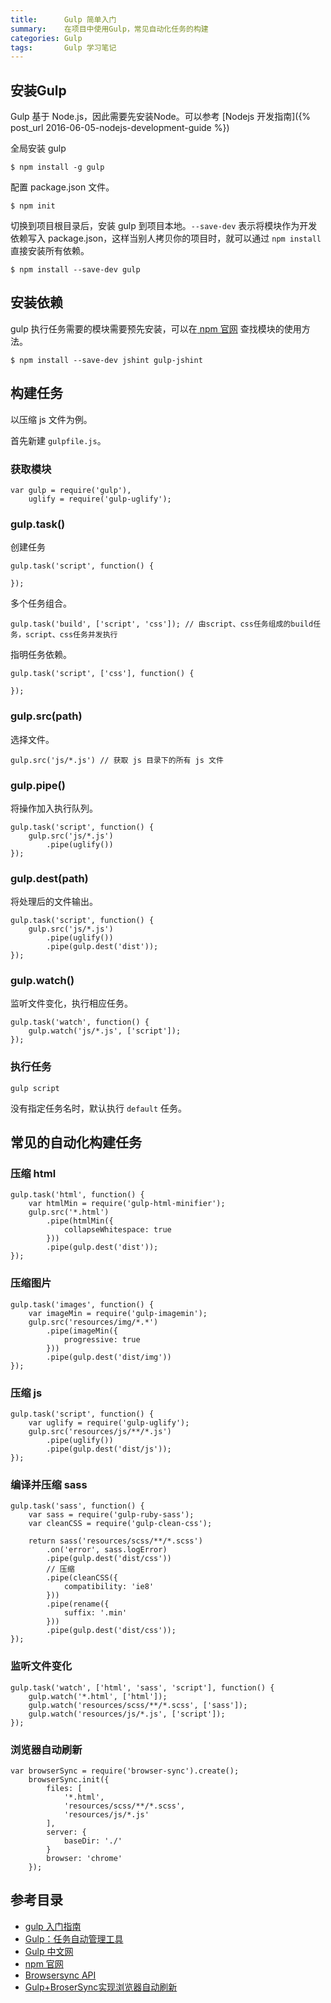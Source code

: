 ```yaml
---
title:      Gulp 简单入门
summary:    在项目中使用Gulp，常见自动化任务的构建
categories: Gulp
tags:       Gulp 学习笔记
---
```


## 安装Gulp

Gulp 基于 Node.js，因此需要先安装Node。可以参考 [Nodejs 开发指南]({% post_url 2016-06-05-nodejs-development-guide %})

全局安装 gulp

```
$ npm install -g gulp
```

配置 package.json 文件。

```
$ npm init
```

切换到项目根目录后，安装 gulp 到项目本地。`--save-dev`  表示将模块作为开发依赖写入 package.json，这样当别人拷贝你的项目时，就可以通过 `npm install` 直接安装所有依赖。

```
$ npm install --save-dev gulp
```

## 安装依赖

gulp 执行任务需要的模块需要预先安装，可以在[ npm 官网](https://www.npmjs.com/) 查找模块的使用方法。

```
$ npm install --save-dev jshint gulp-jshint
```

## 构建任务

以压缩 js 文件为例。

首先新建 `gulpfile.js`。

### 获取模块

```
var gulp = require('gulp'),
    uglify = require('gulp-uglify');
```

### gulp.task()

创建任务

```
gulp.task('script', function() {
  
});
```

多个任务组合。

```
gulp.task('build', ['script', 'css']); // 由script、css任务组成的build任务，script、css任务并发执行
```

指明任务依赖。

```
gulp.task('script', ['css'], function() {
  
});
```

### gulp.src(path)

选择文件。

```
gulp.src('js/*.js') // 获取 js 目录下的所有 js 文件
```

### gulp.pipe()

将操作加入执行队列。

```
gulp.task('script', function() {
	gulp.src('js/*.js')
		.pipe(uglify())
});
```

### gulp.dest(path)

将处理后的文件输出。

```
gulp.task('script', function() {
	gulp.src('js/*.js')
		.pipe(uglify())
		.pipe(gulp.dest('dist'));
});
```

### gulp.watch()

监听文件变化，执行相应任务。

```
gulp.task('watch', function() {
	gulp.watch('js/*.js', ['script']);
});
```

### 执行任务

```
gulp script
```

没有指定任务名时，默认执行 `default` 任务。

## 常见的自动化构建任务

### 压缩 html

```
gulp.task('html', function() {
	var htmlMin = require('gulp-html-minifier');
	gulp.src('*.html')
		.pipe(htmlMin({
			collapseWhitespace: true
		}))
		.pipe(gulp.dest('dist'));
});
```

### 压缩图片

```
gulp.task('images', function() {
	var imageMin = require('gulp-imagemin');
	gulp.src('resources/img/*.*')
		.pipe(imageMin({
			progressive: true
		}))
		.pipe(gulp.dest('dist/img'))
});
```

### 压缩 js

```
gulp.task('script', function() {
	var uglify = require('gulp-uglify');
	gulp.src('resources/js/**/*.js')
		.pipe(uglify())
		.pipe(gulp.dest('dist/js'));
});
```

### 编译并压缩 sass

```
gulp.task('sass', function() {
	var sass = require('gulp-ruby-sass');
	var cleanCSS = require('gulp-clean-css');

	return sass('resources/scss/**/*.scss')
		.on('error', sass.logError)
		.pipe(gulp.dest('dist/css'))
		// 压缩
		.pipe(cleanCSS({
			compatibility: 'ie8'
		}))
		.pipe(rename({
			suffix: '.min'
		}))
		.pipe(gulp.dest('dist/css'));
});
```

### 监听文件变化

```
gulp.task('watch', ['html', 'sass', 'script'], function() {
	gulp.watch('*.html', ['html']);
	gulp.watch('resources/scss/**/*.scss', ['sass']);
	gulp.watch('resources/js/*.js', ['script']);
});
```

### 浏览器自动刷新

```
var browserSync = require('browser-sync').create();
	browserSync.init({
		files: [
			'*.html',
			'resources/scss/**/*.scss',
			'resources/js/*.js'
		],
		server: {
			baseDir: './'
		}
		browser: 'chrome'
	});
```

## 参考目录

- [gulp 入门指南](https://github.com/nimojs/gulp-book)
- [Gulp：任务自动管理工具](http://javascript.ruanyifeng.com/tool/gulp.html)
- [Gulp 中文网](http://www.gulpjs.com.cn/)
- [npm 官网](https://www.npmjs.com/)
- [Browsersync API](https://browsersync.io/docs/api)
- [Gulp+BroserSync实现浏览器自动刷新](http://mrzhang123.github.io/2016/05/16/gulp-broserSync/)